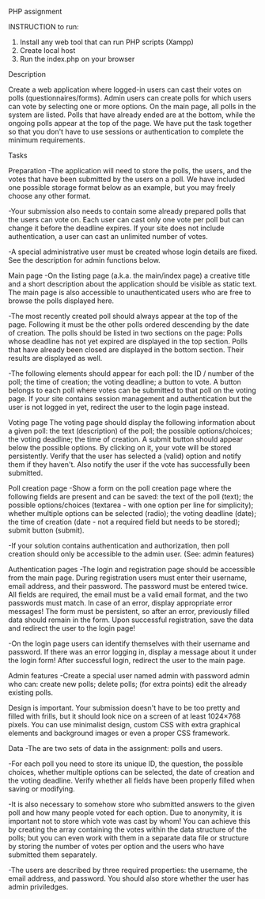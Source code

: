 PHP assignment

INSTRUCTION to run:
1. Install any web tool that can run PHP scripts (Xampp)
3. Create local host
2. Run the index.php on your browser

Description

Create a web application where logged-in users can cast their votes on polls (questionnaires/forms). Admin users can create polls for which users can vote by selecting one or more options. On the main page, all polls in the system are listed. Polls that have already ended are at the bottom, while the ongoing polls appear at the top of the page. We have put the task together so that you don't have to use sessions or authentication to complete the minimum requirements.


Tasks

Preparation
-The application will need to store the polls, the users, and the votes that have been submitted by the users on a poll. We have included one possible storage format below as an example, but you may freely choose any other format.

-Your submission also needs to contain some already prepared polls that the users can vote on. Each user can cast only one vote per poll but can change it before the deadline expires. If your site does not include authentication, a user can cast an unlimited number of votes.

-A special administrative user must be created whose login details are fixed. See the description for admin functions below.

Main page
-On the listing page (a.k.a. the main/index page) a creative title and a short description about the application should be visible as static text.
The main page is also accessible to unauthenticated users who are free to browse the polls displayed here.

-The most recently created poll should always appear at the top of the page. Following it must be the other polls ordered descending by the date of creation. The polls should be listed in two sections on the page:
    Polls whose deadline has not yet expired are displayed in the top section.
    Polls that have already been closed are displayed in the bottom section. Their results are displayed as well.

-The following elements should appear for each poll:
    the ID / number of the poll;
    the time of creation;
    the voting deadline;
    a button to vote.
    A button belongs to each poll where votes can be submitted to that poll on the voting page. If your site contains session management and authentication but the user is not logged in yet, redirect the user to the login page instead.

Voting page
The voting page should display the following information about a given poll:
    the text (description) of the poll;
    the possible options/choices;
    the voting deadline;
    the time of creation.
    A submit button should appear below the possible options. By clicking on it, your vote will be stored persistently. Verify that the user has selected a (valid) option and notify them if they haven't. Also notify the user if the vote has successfully been submitted.

Poll creation page
-Show a form on the poll creation page where the following fields are present and can be saved:
    the text of the poll (text);
    the possible options/choices (textarea - with one option per line for simplicity);
    whether multiple options can be selected (radio);
    the voting deadline (date);
    the time of creation (date - not a required field but needs to be stored);
    submit button (submit).

-If your solution contains authentication and authorization, then poll creation should only be accessible to the admin user. (See: admin features)

Authentication pages
-The login and registration page should be accessible from the main page.
During registration users must enter their username, email address, and their password. The password must be entered twice. All fields are required, the email must be a valid email format, and the two passwords must match. In case of an error, display appropriate error messages! The form must be persistent, so after an error, previously filled data should remain in the form. Upon successful registration, save the data and redirect the user to the login page!

-On the login page users can identify themselves with their username and password. If there was an error logging in, display a message about it under the login form! After successful login, redirect the user to the main page.

Admin features
-Create a special user named admin with password admin who can:
    create new polls;
    delete polls;
    (for extra points) edit the already existing polls.

Design is important. Your submission doesn't have to be too pretty and filled with frills, but it should look nice on a screen of at least 1024×768 pixels. You can use minimalist design, custom CSS with extra graphical elements and background images or even a proper CSS framework.


Data
-The are two sets of data in the assignment: polls and users.

-For each poll you need to store its unique ID, the question, the possible choices, whether multiple options can be selected, the date of creation and the voting deadline. Verify whether all fields have been properly filled when saving or modifying.

-It is also necessary to somehow store who submitted answers to the given poll and how many people voted for each option. Due to anonymity, it is important not to store which vote was cast by whom! You can achieve this by creating the array containing the votes within the data structure of the polls; but you can even work with them in a separate data file or structure by storing the number of votes per option and the users who have submitted them separately.

-The users are described by three required properties: the username, the email address, and password. You should also store whether the user has admin priviledges.
